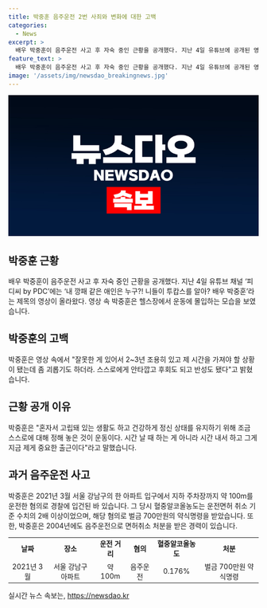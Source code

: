 ```yaml
---
title: 박중훈 음주운전 2번 사죄와 변화에 대한 고백
categories:
  - News
excerpt: >
  배우 박중훈이 음주운전 사고 후 자숙 중인 근황을 공개했다. 지난 4일 유튜브에 공개된 영상에서 운동에 몰입하며 자신의 심경을 이야기했다. 잘못한 게 있어서 2~3년 조용히 있고 제 시간을 가져야 할 상황이라며 혼자 고립되어 있는 생활도 하고 건강하게 정신 상태를 유지하기 위해 조금 스스로에 대해 정해 놓은 것이 운동이다라고 밝히기도 했다. 2021년 3월 음주운전으로 경찰에 입건됐고, 약식명령으로 벌금 700만원을 받았으며 이는 2004년 음주운전으로 면허취소 처분을 받은 적이 있는 박중훈에게 또 다시의 경각심을 일깨웠다.
feature_text: >
  배우 박중훈이 음주운전 사고 후 자숙 중인 근황을 공개했다. 지난 4일 유튜브에 공개된 영상에서 운동에 몰입하며 자신의 심경을 이야기했다. 잘못한 게 있어서 2~3년 조용히 있고 제 시간을 가져야 할 상황이라며 혼자 고립되어 있는 생활도 하고 건강하게 정신 상태를 유지하기 위해 조금 스스로에 대해 정해 놓은 것이 운동이다라고 밝히기도 했다. 2021년 3월 음주운전으로 경찰에 입건됐고, 약식명령으로 벌금 700만원을 받았으며 이는 2004년 음주운전으로 면허취소 처분을 받은 적이 있는 박중훈에게 또 다시의 경각심을 일깨웠다.
image: '/assets/img/newsdao_breakingnews.jpg'
---
```


<p><img src="/assets/img/newsdao_breakingnews.jpg" alt="cryptoinkorea 속보" /></p>

<h2 data-ke-size="size26">박중훈 근황</h2>

<p data-ke-size="size16">배우 박중훈이 음주운전 사고 후 자숙 중인 근황을 공개했다. 지난 4일 유튜브 채널 ‘피디씨 by PDC’에는 ‘내 깡패 같은 애인은 누구?! 니들이 투캅스를 알아? 배우 박중훈’라는 제목의 영상이 올라왔다. 영상 속 박중훈은 헬스장에서 운동에 몰입하는 모습을 보였습니다.</p>

<h2 data-ke-size="size26">박중훈의 고백</h2>

<p data-ke-size="size16">박중훈은 영상 속에서 "잘못한 게 있어서 2~3년 조용히 있고 제 시간을 가져야 할 상황이 됐는데 좀 괴롭기도 하더라. 스스로에게 안타깝고 후회도 되고 반성도 됐다"고 밝혔습니다.</p>

<h2 data-ke-size="size26">근황 공개 이유</h2>

<p data-ke-size="size16">박중훈은 "혼자서 고립돼 있는 생활도 하고 건강하게 정신 상태를 유지하기 위해 조금 스스로에 대해 정해 놓은 것이 운동이다. 시간 날 때 하는 게 아니라 시간 내서 하고 그게 지금 제게 중요한 출근이다"라고 말했습니다.</p>

<h2 data-ke-size="size26">과거 음주운전 사고</h2>

<p data-ke-size="size16">박중훈은 2021년 3월 서울 강남구의 한 아파트 입구에서 지하 주차장까지 약 100m를 운전한 혐의로 경찰에 입건된 바 있습니다. 그 당시 혈중알코올농도는 운전면허 취소 기준 수치의 2배 이상이었으며, 해당 혐의로 벌금 700만원의 약식명령을 받았습니다. 또한, 박중훈은 2004년에도 음주운전으로 면허취소 처분을 받은 경력이 있습니다.</p>

<table>
    <tr>
        <td style="text-align: center; height: 17px;"><b>날짜</b></td>
        <td style="text-align: center; height: 17px;"><b>장소</b></td>
        <td style="text-align: center; height: 17px;"><b>운전 거리</b></td>
        <td style="text-align: center; height: 17px;"><b>혐의</b></td>
        <td style="text-align: center; height: 17px;"><b>혈중알코올농도</b></td>
        <td style="text-align: center; height: 17px;"><b>처분</b></td>
    </tr>
    <tr>
        <td style="text-align: center; height: 17px;">2021년 3월</td>
        <td style="text-align: center; height: 17px;">서울 강남구 아파트</td>
        <td style="text-align: center; height: 17px;">약 100m</td>
        <td style="text-align: center; height: 17px;">음주운전</td>
        <td style="text-align: center; height: 17px;">0.176%</td>
        <td style="text-align: center; height: 17px;">벌금 700만원 약식명령</td>
    </tr>
</table>
실시간 뉴스 속보는, <a href="https://newsdao.kr" rel="dofollow">https://newsdao.kr</a>


